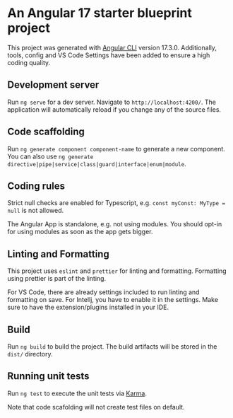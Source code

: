 # An Angular 17 starter blueprint project

This project was generated with [Angular CLI](https://github.com/angular/angular-cli) version 17.3.0. Additionally, tools, config and VS Code Settings have been added to ensure a high coding quality.

## Development server

Run `ng serve` for a dev server. Navigate to `http://localhost:4200/`. The application will automatically reload if you change any of the source files.

## Code scaffolding

Run `ng generate component component-name` to generate a new component. You can also use `ng generate directive|pipe|service|class|guard|interface|enum|module`.

## Coding rules

Strict null checks are enabled for Typescript, e.g. `const myConst: MyType = null` is not allowed.

The Angular App is standalone, e.g. not using modules. You should opt-in for using modules as soon as the app gets bigger.

## Linting and Formatting

This project uses `eslint` and `prettier` for linting and formatting. Formatting using prettier is part of the linting.

For VS Code, there are already settings included to run linting and formatting on save. For Intellj, you have to enable it in the settings. Make sure to have the extension/plugins installed in your IDE.

## Build

Run `ng build` to build the project. The build artifacts will be stored in the `dist/` directory.

## Running unit tests

Run `ng test` to execute the unit tests via [Karma](https://karma-runner.github.io).

Note that code scafolding will not create test files on default.
